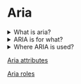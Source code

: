 # Aria

<details>
  <summary>What is aria?</summary>

The ARIA modifies the accessibility tree, modifying how assistive technology presents the content to your users. ARIA doesn't change anything about an element's function or behavior. When not using semantic HTML elements for their intended purpose and default functionality, you must use JavaScript to manage behavior, focus, and ARIA states.

</details>

<details>
  <summary>ARIA is for what?</summary>

It especially helps with dynamic content and advanced user interface controls developed with HTML, JavaScript, and related technologies. Without WAI-ARIA certain functionality used in Web-sites is not available to some users with disabilities, especially people who rely on screen readers and people who cannot use a mouse.

</details>

<details>
  <summary>Where ARIA is used?</summary>

There are three main components used in ARIA:

- Roles.
- States.
- Properties.

</details>

[Aria attributes](ARIA_ATTRIBUTES.md)

[Aria roles](ARIA_ROLES.md)
